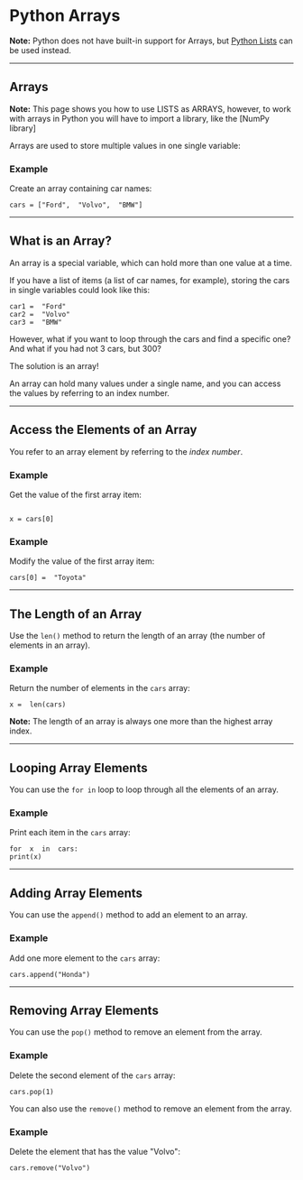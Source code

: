 ﻿# Python  Arrays


**Note:**  Python does not have built-in support for Arrays, but  [Python Lists](https://www.w3schools.com/python/python_lists.asp)  can be used instead.

----------

## Arrays

**Note:**  This page shows you how to use LISTS as ARRAYS, however, to work with arrays in Python you will have to import a library, like the  [NumPy library]

Arrays are used to store multiple values in one single variable:

### Example

Create an array containing car names:


```
cars = ["Ford",  "Volvo",  "BMW"]
```


----------

## What is an Array?

An array is a special variable, which can hold more than one value at a time.

If you have a list of items (a list of car names, for example), storing the cars in single variables could look like this:

```
car1 =  "Ford"  
car2 =  "Volvo"  
car3 =  "BMW"
```

However, what if you want to loop through the cars and find a specific one? And what if you had not 3 cars, but 300?

The solution is an array!

An array can hold many values under a single name, and you can access the values by referring to an index number.

----------

## Access the Elements of an Array

You refer to an array element by referring to the  _index number_.

### Example

Get the value of the first array item:
```

x = cars[0]
```


### Example

Modify the value of the first array item:

```
cars[0] =  "Toyota"
```


----------

## The Length of an Array

Use the  `len()`  method to return the length of an array (the number of elements in an array).

### Example

Return the number of elements in the  `cars`  array:

```
x =  len(cars)
```


**Note:**  The length of an array is always one more than the highest array index.

----------


## Looping Array Elements

You can use the  `for in`  loop to loop through all the elements of an array.

### Example

Print each item in the  `cars`  array:

```
for  x  in  cars:  
print(x)
```

----------

## Adding Array Elements

You can use the  `append()`  method to add an element to an array.

### Example

Add one more element to the  `cars`  array:

```
cars.append("Honda")
```



----------

## Removing Array Elements

You can use the  `pop()`  method to remove an element from the array.

### Example

Delete the second element of the  `cars`  array:

```
cars.pop(1)
```



You can also use the  `remove()`  method to remove an element from the array.

### Example

Delete the element that has the value "Volvo":

```
cars.remove("Volvo")
```

